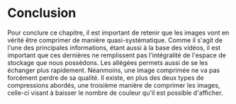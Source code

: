 # Conclusion
Pour conclure ce chapitre, il est important de retenir que les images vont en vérité être comprimer de manière quasi-systématique. Comme il s'agit de l'une des principales informations, étant aussi à la base des vidéos, il est important que ces dernières ne remplissent pas l'intégralité de l'espace de stockage que nous possèdons. Les allégées permets aussi de se les échanger plus rapidement. Néanmoins, une image comprimée ne va pas forcément perdre de sa qualité. Il existe, en plus des deux types de compressions abordés, une troisième manière de comprimer les images, celle-ci visant à baisser le nombre de couleur qu'il est possible d'afficher.